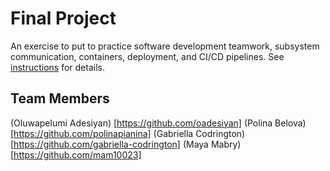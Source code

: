 # Final Project

An exercise to put to practice software development teamwork, subsystem communication, containers, deployment, and CI/CD pipelines. See [instructions](./instructions.md) for details.

## Team Members
(Oluwapelumi Adesiyan) [https://github.com/oadesiyan]
(Polina Belova) [https://github.com/polinapianina]
(Gabriella Codrington) [https://github.com/gabriella-codrington]
(Maya Mabry) [https://github.com/mam10023]
